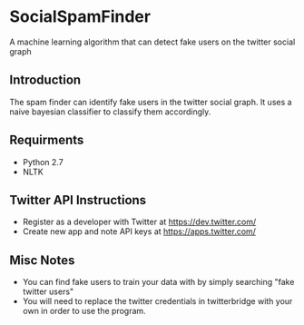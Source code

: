 # SocialSpamFinder
A machine learning algorithm that can detect fake users on the twitter social graph

## Introduction
The spam finder can identify fake users in the twitter social graph. It uses a naive bayesian classifier to classify them accordingly. 

## Requirments
* Python 2.7
* NLTK

## Twitter API Instructions
* Register as a developer with Twitter at https://dev.twitter.com/
* Create new app and note API keys at https://apps.twitter.com/

## Misc Notes
* You can find fake users to train your data with by simply searching "fake twitter users"
* You will need to replace the twitter credentials in twitterbridge with your own in order to use the program. 